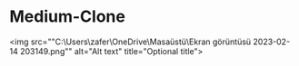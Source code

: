 # Medium-Clone
<img src=""C:\Users\zafer\OneDrive\Masaüstü\Ekran görüntüsü 2023-02-14 203149.png"" alt="Alt text" title="Optional title">

